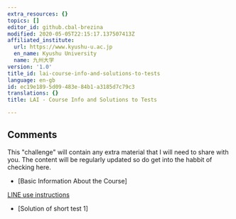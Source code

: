 ```yaml
---
extra_resources: {}
topics: []
editor_id: github.cbal-brezina
modified: 2020-05-05T22:15:17.137507413Z
affiliated_institute:
  url: https://www.kyushu-u.ac.jp
  en_name: Kyushu University
  name: 九州大学
version: '1.0'
title_id: lai-course-info-and-solutions-to-tests
language: en-gb
id: ec19e189-5d09-483e-84b1-a3185d7c79c3
translations: {}
title: LAI - Course Info and Solutions to Tests

---
```


## Comments

This "challenge" will contain any extra material that I will need to share with you.
The content will be regularly updated so do get into the habbit of checking here.

- [Basic Information About the Course]


[LINE use instructions](/api/v0/teachers/github.cbal-brezina/resources/public/398b383d-17b5-4c79-b3b6-348796687d35.pdf)


- [Solution of short test 1]
 

